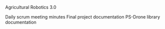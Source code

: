 Agricultural Robotics 3.0

Daily scrum meeting minutes
Final project documentation
PS-Drone library documentation
